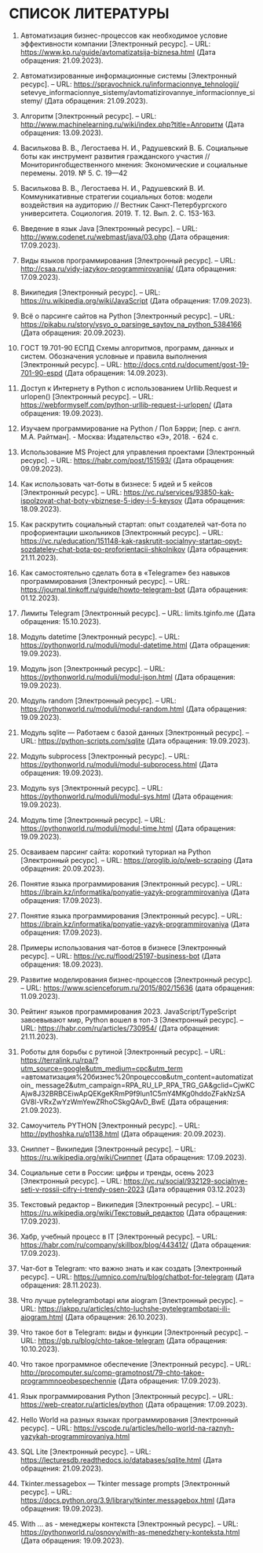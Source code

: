 # СПИСОК ЛИТЕРАТУРЫ

1. Автоматизация бизнес-процессов как необходимое условие эффективности компании [Электронный ресурс]. – URL: https://www.kp.ru/guide/avtomatizatsija-biznesa.html (Дата обращения: 21.09.2023).

2. Автоматизированные информационные системы [Электронный ресурс]. – URL: https://spravochnick.ru/informacionnye_tehnologii/ setevye_informacionnye_sistemy/avtomatizirovannye_informacionnye_sistemy/ (Дата обращения: 21.09.2023). 

3. Алгоритм [Электронный ресурс]. – URL: http://www.machinelearning.ru/wiki/index.php?title=Алгоритм (Дата обращения: 13.09.2023). 

4. Василькова В. В., Легостаева Н. И., Радушевский В. Б. Социальные боты как инструмент развития гражданского участия //Мониторингобщественного мнения: Экономические и социальные перемены. 2019. № 5. С. 19—42

5. Василькова В. В., Легостаева Н. И., Радушевский В. И. Коммуникативные стратегии социальных ботов: модели воздействия на аудиторию // Вестник Санкт-Петербургского университета. Социология. 2019. Т. 12. Вып. 2. С. 153-163.

6. Введение в язык Java [Электронный ресурс]. – URL: http://www.codenet.ru/webmast/java/03.php (Дата обращения: 17.09.2023). 

7. Виды языков программирования [Электронный ресурс]. – URL: http://csaa.ru/vidy-jazykov-programmirovanija/ (Дата обращения: 17.09.2023).

8. Википедия [Электронный ресурс]. – URL: https://ru.wikipedia.org/wiki/JavaScript (Дата обращения: 17.09.2023).

9. Всё о парсинге сайтов на Python [Электронный ресурс]. – URL: https://pikabu.ru/story/vsyo_o_parsinge_saytov_na_python_5384166 (Дата обращения: 20.09.2023). 

10. ГОСТ 19.701-90 ЕСПД Схемы алгоритмов, программ, данных и систем. Обозначения условные и правила выполнения [Электронный ресурс]. – URL: http://docs.cntd.ru/document/gost-19-701-90-espd (Дата обращения: 14.09.2023). 

11. Доступ к Интернету в Python с использованием Urllib.Request и urlopen() [Электронный ресурс]. – URL: https://webformyself.com/python-urllib-request-i-urlopen/ (Дата обращения: 19.09.2023).

12. Изучаем программирование на Python / Пол Бэрри; [пер. с англ. М.А. Райтман]. - Москва: Издательство «Э», 2018. - 624 с.

13. Использование MS Project для управления проектами [Электронный ресурс]. – URL: https://habr.com/post/151593/ (Дата обращения: 09.09.2023).

14. Как использовать чат-боты в бизнесе: 5 идей и 5 кейсов [Электронный ресурс]. – URL: https://vc.ru/services/93850-kak-ispolzovat-chat-boty-vbiznese-5-idey-i-5-keysov (Дата обращения: 18.09.2023). 

15. Как раскрутить социальный стартап: опыт создателей чат-бота по профориентации школьников [Электронный ресурс]. – URL: https://vc.ru/education/151148-kak-raskrutit-socialnyy-startap-opyt-sozdateley-chat-bota-po-proforientacii-shkolnikov (Дата обращения: 21.11.2023). 

16. Как самостоятельно сделать бота в «Telegramе» без навыков программирования [Электронный ресурс]. – URL: https://journal.tinkoff.ru/guide/howto-telegram-bot (Дата обращения: 01.12.2023). 

17. Лимиты Telegram [Электронный ресурс]. – URL: limits.tginfo.me (Дата обращения: 15.10.2023).

18. Модуль datetime [Электронный ресурс]. – URL: https://pythonworld.ru/moduli/modul-datetime.html (Дата обращения: 19.09.2023). 

19. Модуль json [Электронный ресурс]. – URL: https://pythonworld.ru/moduli/modul-json.html (Дата обращения: 19.09.2023). 

20. Модуль random [Электронный ресурс]. – URL: https://pythonworld.ru/moduli/modul-random.html (Дата обращения: 19.09.2023). 

21. Модуль sqlite — Работаем с базой данных [Электронный ресурс]. – URL: https://python-scripts.com/sqlite (Дата обращения: 19.09.2023). 

22. Модуль subprocess [Электронный ресурс]. – URL: https://pythonworld.ru/moduli/modul-subprocess.html (Дата обращения: 19.09.2023).

23. Модуль sys [Электронный ресурс]. – URL: https://pythonworld.ru/moduli/modul-sys.html (Дата обращения: 19.09.2023). 

24. Модуль time [Электронный ресурс]. – URL: https://pythonworld.ru/moduli/modul-time.html (Дата обращения: 19.09.2023). 

25. Осваиваем парсинг сайта: короткий туториал на Python [Электронный ресурс]. – URL: https://proglib.io/p/web-scraping (Дата обращения: 20.09.2023). 

26. Понятие языка программирования [Электронный ресурс]. – URL: https://ibrain.kz/informatika/ponyatie-yazyk-programmirovaniya (Дата обращения: 17.09.2023).

27. Понятие языка программирования [Электронный ресурс]. – URL: https://ibrain.kz/informatika/ponyatie-yazyk-programmirovaniya (Дата обращения: 17.09.2023).

28. Примеры использования чат-ботов в бизнесе [Электронный ресурс]. – URL: https://vc.ru/flood/25197-business-bot (Дата обращения: 18.09.2023).  

29. Развитие моделирования бизнес-процессов [Электронный ресурс]. – URL: https://www.scienceforum.ru/2015/802/15636 (дата обращения: 11.09.2023).

30. Рейтинг языков программирования 2023. JavaScript/TypeScript завоевывают мир, Python вошел в топ-3 [Электронный ресурс]. – URL: https://habr.com/ru/articles/730954/ (Дата обращения: 21.11.2023). 

31. Роботы для борьбы с рутиной [Электронный ресурс]. – URL: https://terralink.ru/rpa/?utm_source=google&utm_medium=cpc&utm_term =автоматизация%20бизнес%20процессов&utm_content=automatizatoin_ message2&utm_campaign=RPA_RU_LP_RPA_TRG_GA&gclid=CjwKC Ajw8J32BRBCEiwApQEKgeKRmP9f9lun1C5mY4MKg0hddoZFakNzSA GV8l-VRxZwYzWmYewZRhoCSkgQAvD_BwE (Дата обращения: 21.09.2023). 

32. Самоучитель PYTHON [Электронный ресурс]. – URL: http://pythoshka.ru/p1138.html (Дата обращения: 20.09.2023).

33. Сниппет – Википедия [Электронный ресурс]. – URL: https://ru.wikipedia.org/wiki/Сниппет (Дата обращения: 17.09.2023). 

34. Социальные сети в России: цифры и тренды, осень 2023 [Электронный ресурс]. – URL: https://vc.ru/social/932129-socialnye-seti-v-rossii-cifry-i-trendy-osen-2023 (Дата обращения 03.12.2023)

35. Текстовый редактор – Википедия [Электронный ресурс]. – URL: https://ru.wikipedia.org/wiki/Текстовый_редактор (Дата обращения: 17.09.2023).  

36. Хабр, учебный процесс в IT [Электронный ресурс]. – URL: https://habr.com/ru/company/skillbox/blog/443412/ (Дата обращения: 17.09.2023).

37. Чат-бот в Telegram: что важно знать и как создать [Электронный ресурс]. – URL: https://umnico.com/ru/blog/chatbot-for-telegram (Дата обращения: 28.11.2023). 

38. Что лучше pytelegrambotapi или aiogram [Электронный ресурс]. – URL: https://iakpp.ru/articles/chto-luchshe-pytelegrambotapi-ili-aiogram.html (Дата обращения: 26.10.2023).  

39. Что такое бот в Telegram: виды и функции [Электронный ресурс]. – URL: https://gb.ru/blog/chto-takoe-telegram (Дата обращения: 10.10.2023). 

40. Что такое программное обеспечение [Электронный ресурс]. – URL: http://procomputer.su/comp-gramotnost/79-chto-takoe-programmnoeobespechennie (Дата обращения: 17.09.2023).

41. Язык программирования Python [Электронный ресурс]. – URL: https://web-creator.ru/articles/python (Дата обращения: 17.09.2023).

42. Hello World на разных языках программирования [Электронный ресурс]. – URL: https://vscode.ru/articles/hello-world-na-raznyh-yazykah-programmirovaniya.html

43. SQL Lite [Электронный ресурс]. – URL: https://lecturesdb.readthedocs.io/databases/sqlite.html (Дата обращения: 21.09.2023).

44. Tkinter.messagebox — Tkinter message prompts [Электронный ресурс]. – URL: https://docs.python.org/3.9/library/tkinter.messagebox.html (Дата обращения: 19.09.2023). 

45. With ... as - менеджеры контекста [Электронный ресурс]. – URL: https://pythonworld.ru/osnovy/with-as-menedzhery-konteksta.html (Дата обращения: 19.09.2023). 